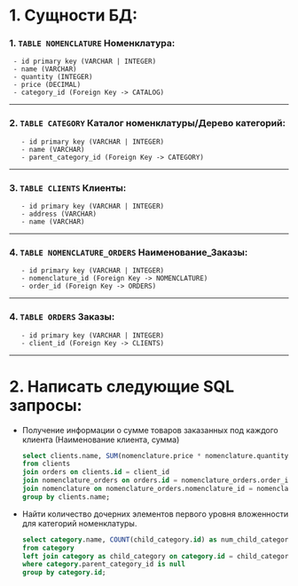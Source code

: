# 1. Сущности БД:

### 1.  `TABLE NOMENCLATURE` Номенклатура:
  ```
   - id primary key (VARCHAR | INTEGER)
   - name (VARCHAR)
   - quantity (INTEGER)
   - price (DECIMAL)
   - category_id (Foreign Key -> CATALOG)
   ``` 
---
 ### 2. `TABLE CATEGORY` Каталог номенклатуры/Дерево категорий:
```
   - id primary key (VARCHAR | INTEGER)
   - name (VARCHAR)
   - parent_category_id (Foreign Key -> CATEGORY)
```
---
### 3. `TABLE CLIENTS` Клиенты:
```
   - id primary key (VARCHAR | INTEGER)
   - address (VARCHAR)
   - name (VARCHAR)
```
---
### 4. `TABLE NOMENCLATURE_ORDERS` Наименование_Заказы:
```
   - id primary key (VARCHAR | INTEGER)
   - nomenclature_id (Foreign Key -> NOMENCLATURE)
   - order_id (Foreign Key -> ORDERS)
```
---
### 4. `TABLE ORDERS` Заказы:
```
   - id primary key (VARCHAR | INTEGER)
   - client_id (Foreign Key -> CLIENTS)
```
---
# 2. Написать следующие SQL запросы:
- Получение информации о сумме товаров заказанных под каждого клиента
(Наименование клиента, сумма)
    ```sql
    select clients.name, SUM(nomenclature.price * nomenclature.quantity) as total_sum 
    from clients
    join orders on clients.id = client_id
    join nomenclature_orders on orders.id = nomenclature_orders.order_id
    join nomenclature on nomenclature_orders.nomenclature_id = nomenclature.id
    group by clients.name;
    ```
- Найти количество дочерних элементов первого уровня вложенности для
категорий номенклатуры.
    ```sql
    select category.name, COUNT(child_category.id) as num_child_category
    from category
    left join category as child_category on category.id = child_category.parent_category_id
    where category.parent_category_id is null
    group by category.id;
    ```